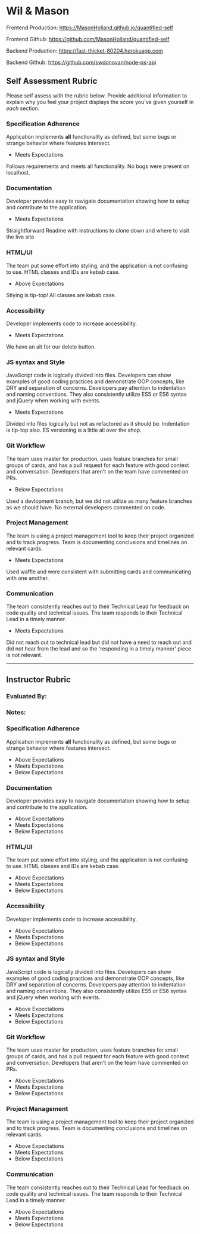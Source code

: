 # Wil & Mason


Frontend Production: 
https://MasonHolland.github.io/quantified-self

Frontend Github: 
https://github.com/MasonHolland/quantified-self

Backend Production:
https://fast-thicket-80204.herokuapp.com

Backend Github: 
https://github.com/swdonovan/node-qs-api

## Self Assessment Rubric

Please self assess with the rubric below. Provide additional information to explain why you feel your project displays the score you've given yourself in _each_ section.

### Specification Adherence

Application implements **all** functionality as defined, but some bugs or strange behavior where features intersect.


- Meets Expectations

Follows requirements and meets all functionality. No bugs were present on localhost.


### Documentation

Developer provides easy to navigate documentation showing how to setup and contribute to the application.


- Meets Expectations

Straightforward Readme with instructions to clone down and where to visit the live site


### HTML/UI

The team put some effort into styling, and the application is not confusing to use. HTML classes and IDs are kebab case.


- Above Expectations

Stlying is tip-top! All classes are kebab case.


### Accessibility

Developer implements code to increase accessibility.


- Meets Expectations

We have an alt for our delete button. 

### JS syntax and Style

JavaScript code is logically divided into files. Developers can show examples of good coding practices and demonstrate OOP concepts, like DRY and separation of concerns. Developers pay attention to indentation and naming conventions. They also consistently utilize ES5 or ES6 syntax and jQuery when working with events.


- Meets Expectations

Divided into files logically but not as refactored as it should be. Indentation is tip-top also. ES versioning is a little all over the shop. 

### Git Workflow

The team uses master for production, uses feature branches for small groups of cards, and has a pull request for each feature with good context and conversation. Developers that aren't on the team have commented on PRs.


- Below Expectations

Used a devlopment branch, but we did not utilize as many feature branches as we should have. No external developers commented on code. 

### Project Management

The team is using a project management tool to keep their project organized and to track progress. Team is documenting conclusions and timelines on relevant cards.


- Meets Expectations

Used waffle and were consistent with submitting cards and communicating with one another. 

### Communication

The team consistently reaches out to their Technical Lead for feedback on code quality and technical issues. The team responds to their Technical Lead in a timely manner.


- Meets Expectations

Did not reach out to technical lead but did not have a need to reach out and did not hear from the lead and so the 'responding in a timely manner' piece is not relevant. 

-----------

## Instructor Rubric

### Evaluated By: 

### Notes: 

### Specification Adherence

Application implements **all** functionality as defined, but some bugs or strange behavior where features intersect.

- Above Expectations
- Meets Expectations
- Below Expectations

### Documentation

Developer provides easy to navigate documentation showing how to setup and contribute to the application.

- Above Expectations
- Meets Expectations
- Below Expectations

### HTML/UI

The team put some effort into styling, and the application is not confusing to use. HTML classes and IDs are kebab case.

- Above Expectations
- Meets Expectations
- Below Expectations

### Accessibility

Developer implements code to increase accessibility.

- Above Expectations
- Meets Expectations
- Below Expectations

### JS syntax and Style

JavaScript code is logically divided into files. Developers can show examples of good coding practices and demonstrate OOP concepts, like DRY and separation of concerns. Developers pay attention to indentation and naming conventions. They also consistently utilize ES5 or ES6 syntax and jQuery when working with events.

- Above Expectations
- Meets Expectations
- Below Expectations

### Git Workflow

The team uses master for production, uses feature branches for small groups of cards, and has a pull request for each feature with good context and conversation. Developers that aren't on the team have commented on PRs.

- Above Expectations
- Meets Expectations
- Below Expectations

### Project Management

The team is using a project management tool to keep their project organized and to track progress. Team is documenting conclusions and timelines on relevant cards.

- Above Expectations
- Meets Expectations
- Below Expectations

### Communication

The team consistently reaches out to their Technical Lead for feedback on code quality and technical issues. The team responds to their Technical Lead in a timely manner.

- Above Expectations
- Meets Expectations
- Below Expectations

